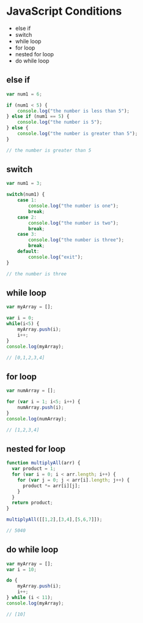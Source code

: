 # JavaScript Conditions
* else if
* switch
* while loop
* for loop
* nested for loop
* do while loop

## else if
```javascript
var num1 = 6;

if (num1 < 5) {
    console.log("the number is less than 5");
} else if (num1 == 5) {
    console.log("the number is 5");
} else {
    console.log("the number is greater than 5");
}

// the number is greater than 5
```


## switch
```javascript
var num1 = 3;

switch(num1) {
    case 1:
        console.log("the number is one");
        break;
    case 2:
        console.log("the number is two");
        break;
    case 3:
        console.log("the number is three");
        break;
    default:
        console.log("exit");
}

// the number is three
```

## while loop
```javascript
var myArray = [];

var i = 0;
while(i<5) {
    myArray.push(i);
    i++;
}
console.log(myArray);

// [0,1,2,3,4]
```

## for loop
```javascript
var numArray = [];

for (var i = 1; i<5; i++) {
    numArray.push(i);
}
console.log(numArray);

// [1,2,3,4]
```

## nested for loop
```javascript
function multiplyAll(arr) {
  var product = 1;
  for (var i = 0; i < arr.length; i++) {
    for (var j = 0; j < arr[i].length; j++) {
      product *= arr[i][j];
    }
  }
  return product;
}

multiplyAll([[1,2],[3,4],[5,6,7]]);

// 5040
```

## do while loop
```javascript
var myArray = [];
var i = 10;

do {
    myArray.push(i);
    i++;
} while (i < 11);
console.log(myArray);

// [10]
```
